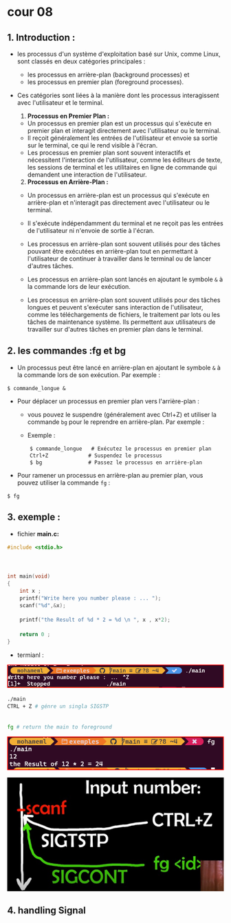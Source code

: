 # cour 08 


## 1. Introduction :

- les processus d'un système d'exploitation basé sur Unix, comme Linux, sont classés en deux catégories principales : 
    - les processus en arrière-plan (background processes) et
    - les processus en premier plan (foreground processes).

- Ces catégories sont liées à la manière dont les processus interagissent avec l'utilisateur et le terminal.

    1. **Processus en Premier Plan :**
    - Un processus en premier plan est un processus qui s'exécute en premier plan et interagit directement avec l'utilisateur ou le terminal.
    - Il reçoit généralement les entrées de l'utilisateur et envoie sa sortie sur le terminal, ce qui le rend visible à l'écran.
    - Les processus en premier plan sont souvent interactifs et nécessitent l'interaction de l'utilisateur, comme les éditeurs de texte, les sessions de terminal et les utilitaires en ligne de commande qui demandent une interaction de l'utilisateur.

    2. **Processus en Arrière-Plan :**
    - Un processus en arrière-plan est un processus qui s'exécute en arrière-plan et n'interagit pas directement avec l'utilisateur ou le terminal.
    - Il s'exécute indépendamment du terminal et ne reçoit pas les entrées de l'utilisateur ni n'envoie de sortie à l'écran.
    - Les processus en arrière-plan sont souvent utilisés pour des tâches pouvant être exécutées en arrière-plan tout en permettant à l'utilisateur de continuer à travailler dans le terminal ou de lancer d'autres tâches.
    - Les processus en arrière-plan sont lancés en ajoutant le symbole `&` à la commande lors de leur exécution.

    - Les processus en arrière-plan sont souvent utilisés pour des tâches longues et peuvent s'exécuter sans interaction de l'utilisateur, comme les téléchargements de fichiers, le traitement par lots ou les tâches de maintenance système. Ils permettent aux utilisateurs de travailler sur d'autres tâches en premier plan dans le terminal.

## 2. les commandes :**fg** et **bg**

- Un processus peut être lancé en arrière-plan en ajoutant le symbole `&` à la commande lors de son exécution. Par exemple :

```
$ commande_longue &
```

- Pour déplacer un processus en premier plan vers l'arrière-plan :
    
    - vous pouvez le suspendre (généralement avec Ctrl+Z) et utiliser la commande `bg` pour le reprendre en arrière-plan. Par exemple :

    -  Exemple :  
    ```
        $ commande_longue   # Exécutez le processus en premier plan
        Ctrl+Z             # Suspendez le processus
        $ bg               # Passez le processus en arrière-plan
    ```

- Pour ramener un processus en arrière-plan au premier plan, vous pouvez utiliser la commande `fg` :

```
$ fg
```


## 3. exemple :

- fichier **main.c:**

```c
#include <stdio.h>



int main(void)
{
    int x ;
    printf("Write here you number please : ... ");
    scanf("%d",&x);

    printf("the Result of %d * 2 = %d \n ", x , x*2);

    return 0 ;
}


```

- termianl :

![image](images/stop.png)

```bash
./main
CTRL + Z # génre un singla SIGSTP 

```
```bash

fg # return the main to foreground 

```
![image](images/fg.png)


![image](images/bg_fg.jpeg)


## 4. handling Signal 


